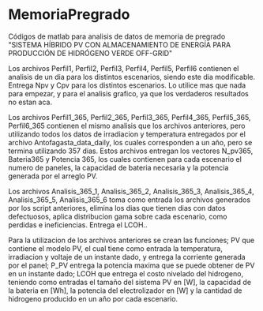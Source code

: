 # MemoriaPregrado
Códigos de matlab para analisis de datos de memoria de pregrado "SISTEMA HÍBRIDO PV CON ALMACENAMIENTO DE ENERGÍA PARA PRODUCCIÓN DE HIDRÓGENO VERDE OFF-GRID" 

Los archivos Perfil1, Perfil2, Perfil3, Perfil4, Perfil5, Perfil6 contienen el analisis de un dia para los distintos escenarios, siendo este dia modificable. Entrega Npv y Cpv para los distintos escenarios. Lo utilice mas que nada para empezar, y para el analisis grafico, ya que los verdaderos resultados no estan aca.

Los archivos Perfil1_365, Perfil2_365, Perfil3_365, Perfil4_365, Perfil5_365, Perfil6_365 contienen el mismo analisis que los archivos anteriores, pero utilizando todos los datos de irradiacion y temperatura entregados por el archivo Antofagasta_data_daily, los cuales corresponden a un año, pero se termina utilizando 357 dias. Estos archivos entregan los vectores N_pv365, Bateria365 y Potencia 365, los cuales contienen para cada escenario el numero de paneles, la capacidad de bateria necesaria y la potencia generada por el arreglo PV.


Los archivos Analisis_365_1, Analisis_365_2, Analisis_365_3, Analisis_365_4, Analisis_365_5, Analisis_365_6 toma como entrada los archivos generados por los script anteriores, elimina los dias que tienen dias con datos defectuosos, aplica distribucion gama sobre cada escenario, como perdidas e ineficiencias. Entrega el LCOH..

Para la utilizacion de los archivos anteriores se crean las funciones; PV que contiene el modelo PV, el cual tiene como entrada la temperatura, irradiacion y voltaje de un instante dado, y entrega la corriente generada por el panel; P_PV entrega la potencia maxima que se puede obtener de PV en un instante dado; LCOH que entrega el costo nivelado del hidrogeno, teniendo como entradas el tamaño del sistema PV en [W], la capacidad de la bateria en [Wh], la potencia del electrolizador en [W] y la cantidad de hidrogeno producido en un año por cada escenario.
